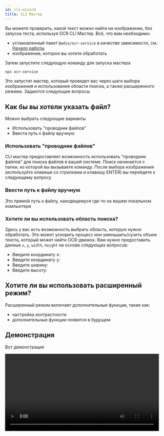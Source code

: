 ```yaml
---
id: cli-wizard
title: CLI Мастер
---
```


Вы можете проверить, какой текст можно найти на изображении, без запуска теста, используя OCR CLI Мастер. Всё, что вам необходимо:

-   установленный пакет `@wdio/ocr-service` в качестве зависимости, см. [Начало работы](./getting-started)
-   изображение, которое вы хотите обработать

Затем запустите следующую команду для запуска мастера

```sh
npx ocr-service
```

Это запустит мастер, который проведет вас через шаги выбора изображения и использования области поиска, а также расширенного режима. Задаются следующие вопросы

## Как бы вы хотели указать файл?

Можно выбрать следующие варианты

-   Использовать "проводник файлов"
-   Ввести путь к файлу вручную

### Использовать "проводник файлов"

CLI мастер предоставляет возможность использовать "проводник файлов" для поиска файлов в вашей системе. Поиск начинается с папки, из которой вы вызываете команду. После выбора изображения (используйте клавиши со стрелками и клавишу ENTER) вы перейдете к следующему вопросу

### Ввести путь к файлу вручную

Это прямой путь к файлу, находящемуся где-то на вашем локальном компьютере

### Хотите ли вы использовать область поиска?

Здесь у вас есть возможность выбрать область, которую нужно обработать. Это может ускорить процесс или уменьшить/сузить объем текста, который может найти OCR-движок. Вам нужно предоставить данные `x`, `y`, `width`, `height` на основе следующих вопросов:

-   Введите координату x:
-   Введите координату y:
-   Введите ширину:
-   Введите высоту:

## Хотите ли вы использовать расширенный режим?

Расширенный режим включает дополнительные функции, такие как:

-   настройка контрастности
-   дополнительные функции появятся в будущем

## Демонстрация

Вот демонстрация

<video controls width="100%">
  <source src="/img/ocr/ocr-service-cli.mp4" />
</video>
